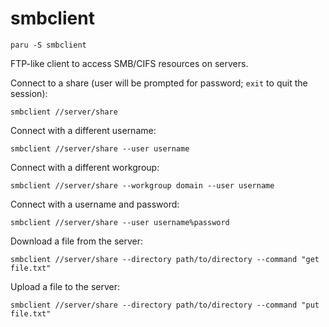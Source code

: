 # smbclient

    paru -S smbclient

  FTP-like client to access SMB/CIFS resources on servers.

  Connect to a share (user will be prompted for password; `exit` to quit the session):

    smbclient //server/share

  Connect with a different username:

    smbclient //server/share --user username

  Connect with a different workgroup:

    smbclient //server/share --workgroup domain --user username

  Connect with a username and password:

    smbclient //server/share --user username%password

  Download a file from the server:

    smbclient //server/share --directory path/to/directory --command "get file.txt"

  Upload a file to the server:

    smbclient //server/share --directory path/to/directory --command "put file.txt"

